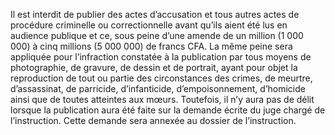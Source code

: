 Il est interdit de publier des actes d’accusation et tous autres actes de procédure criminelle ou correctionnelle avant qu’ils aient été lus en audience publique et ce, sous peine d’une amende de un million (1 000 000) à cinq millions (5 000 000) de francs CFA.
La même peine sera appliquée pour l’infraction constatée à la publication par tous moyens de photographie, de gravure, de dessin et de portrait, ayant pour objet la reproduction de tout ou partie des circonstances des crimes, de meurtre, d’assassinat, de parricide, d’infanticide, d’empoisonnement, d’homicide ainsi que de toutes atteintes aux mœurs.
Toutefois, il n’y aura pas de délit lorsque la publication aura été faite sur la demande écrite du juge chargé de l’instruction. Cette demande sera annexée au dossier de l’instruction.